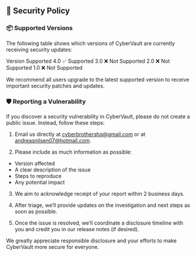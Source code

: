 ## 🔐 Security Policy
### 📦 Supported Versions
The following table shows which versions of CyberVault are currently receiving security updates:

Version	Supported
4.0	✅ Supported
3.0	❌ Not Supported
2.0 ❌ Not Supported
1.0	❌ Not Supported

We recommend all users upgrade to the latest supported version to receive important security patches and updates.

### 🛡️ Reporting a Vulnerability
If you discover a security vulnerability in CyberVault, please do not create a public issue. Instead, follow these steps:

1. Email us directly at cyberbrothershq@gmail.com or at andreasnilsen07@hotmail.com.

2. Please include as much information as possible:
- Version affected
- A clear description of the issue
- Steps to reproduce
- Any potential impact

3. We aim to acknowledge receipt of your report within 2 business days.

4. After triage, we’ll provide updates on the investigation and next steps as soon as possible.

5. Once the issue is resolved, we’ll coordinate a disclosure timeline with you and credit you in our release notes (if desired).

We greatly appreciate responsible disclosure and your efforts to make CyberVault more secure for everyone.
